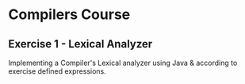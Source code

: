 # Compilers Course
## Exercise 1 - Lexical Analyzer

Implementing a Compiler's Lexical analyzer using Java & according to exercise defined expressions.